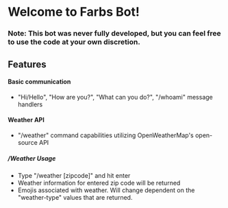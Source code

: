# Welcome to Farbs Bot!
### Note: This bot was never fully developed, but you can feel free to use the code at your own discretion.

## Features
#### Basic communication
- "Hi/Hello", "How are you?", "What can you do?", "/whoami" message handlers
#### Weather API
- "/weather" command capabilities utilizing OpenWeatherMap's open-source API
##### /Weather Usage
- Type "/weather [zipcode]" and hit enter
- Weather information for entered zip code will be returned
- Emojis associated with weather. Will change dependent on the "weather-type" values that are returned.
